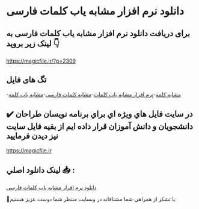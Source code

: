 # دانلود نرم افزار مشابه یاب کلمات فارسی

## برای دریافت دانلود نرم افزار مشابه یاب کلمات فارسی به لینک زیر بروید 👇

https://magicfile.ir/?p=2309

## تگ های فایل

-[مشابه کلمه](https://magicfile.ir/product/%d9%86%d8%b1%d9%85-%d8%a7%d9%81%d8%b2%d8%a7%d8%b1-%d9%85%d8%b4%d8%a7%d8%a8%d9%87-%db%8c%d8%a7%d8%a8-%da%a9%d9%84%d9%85%d8%a7%d8%aa-%d9%81%d8%a7%d8%b1%d8%b3%db%8c/)-[نرم افزار مشابه یاب کلمات](https://magicfile.ir/product/%d9%86%d8%b1%d9%85-%d8%a7%d9%81%d8%b2%d8%a7%d8%b1-%d9%85%d8%b4%d8%a7%d8%a8%d9%87-%db%8c%d8%a7%d8%a8-%da%a9%d9%84%d9%85%d8%a7%d8%aa-%d9%81%d8%a7%d8%b1%d8%b3%db%8c/)-[مشابه کلمات فارسی](https://magicfile.ir/product/%d9%86%d8%b1%d9%85-%d8%a7%d9%81%d8%b2%d8%a7%d8%b1-%d9%85%d8%b4%d8%a7%d8%a8%d9%87-%db%8c%d8%a7%d8%a8-%da%a9%d9%84%d9%85%d8%a7%d8%aa-%d9%81%d8%a7%d8%b1%d8%b3%db%8c/)-[مشابه یاب کلمه](https://magicfile.ir/product/%d9%86%d8%b1%d9%85-%d8%a7%d9%81%d8%b2%d8%a7%d8%b1-%d9%85%d8%b4%d8%a7%d8%a8%d9%87-%db%8c%d8%a7%d8%a8-%da%a9%d9%84%d9%85%d8%a7%d8%aa-%d9%81%d8%a7%d8%b1%d8%b3%db%8c/)

## ✔️ در سايت فايل هاي ويژه اي براي برنامه نويسان طراحان دانشجويان و دانش آموزان قرار داده ايم از بقيه فايل سايت نيز ديدن فرماييد

https://magicfile.ir


## لينک دانلود اصلي 📥 :

[دانلود نرم افزار مشابه یاب کلمات فارسی](https://magicfile.ir/product/%d9%86%d8%b1%d9%85-%d8%a7%d9%81%d8%b2%d8%a7%d8%b1-%d9%85%d8%b4%d8%a7%d8%a8%d9%87-%db%8c%d8%a7%d8%a8-%da%a9%d9%84%d9%85%d8%a7%d8%aa-%d9%81%d8%a7%d8%b1%d8%b3%db%8c/) 


🙏با تشکر از همراهي شما مشتاقانه در وبسایت منتظر شما دوست عزیز هستیم

